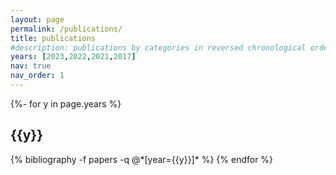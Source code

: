 ```yaml
---
layout: page
permalink: /publications/
title: publications
#description: publications by categories in reversed chronological order. generated by jekyll-scholar.
years: [2023,2022,2021,2017]
nav: true
nav_order: 1
---
```

<!-- _pages/publications.md -->
<div class="publications">

{%- for y in page.years %}
  <h2 class="year">{{y}}</h2>
  {% bibliography -f papers -q @*[year={{y}}]* %}
{% endfor %}

</div>
